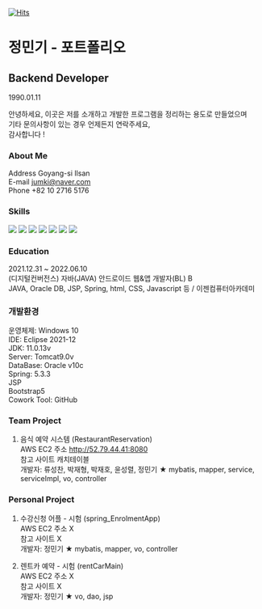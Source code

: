 [![Hits](https://hits.seeyoufarm.com/api/count/incr/badge.svg?url=https%3A%2F%2Fgithub.com%2Fmingkking%2Fmingkking&count_bg=%2379C83D&title_bg=%23555555&icon=&icon_color=%23E7E7E7&title=hits&edge_flat=false)](https://hits.seeyoufarm.com)

# 정민기 - 포트폴리오
## Backend Developer
1990.01.11

안녕하세요, 이곳은 저를 소개하고 개발한 프로그램을 정리하는 용도로 만들었으며 <br>
기타 문의사항이 있는 경우 언제든지 연락주세요, <br>
감사합니다 !

### About Me

Address Goyang-si Ilsan <br>
E-mail jumki@naver.com <br>
Phone +82 10 2716 5176 <br>

### Skills

<img src="https://img.shields.io/badge/Java-3766AB?style=flat-square&logo=Python&logoColor=white"/></a>
<img src="https://img.shields.io/badge/Oracle-3766AB?style=flat-square&logo=Python&logoColor=white"/></a>
<img src="https://img.shields.io/badge/HTML-3766AB?style=flat-square&logo=Python&logoColor=white"/></a>
<img src="https://img.shields.io/badge/CSS-3766AB?style=flat-square&logo=Python&logoColor=white"/></a>
<img src="https://img.shields.io/badge/JavaScript-3766AB?style=flat-square&logo=Python&logoColor=white"/></a>
<img src="https://img.shields.io/badge/JSP-3766AB?style=flat-square&logo=Python&logoColor=white"/></a>
<img src="https://img.shields.io/badge/Spring-3766AB?style=flat-square&logo=Python&logoColor=white"/></a>

### Education
2021.12.31 ~ 2022.06.10 <br>
(디지털컨버전스) 자바(JAVA) 안드로이드 웹&앱 개발자(BL) B <br>
JAVA, Oracle DB, JSP, Spring, html, CSS, Javascript 등 / 이젠컴퓨터아카데미

### 개발환경

운영체제: Windows 10 <br>
IDE: Eclipse 2021-12 <br>
JDK: 11.0.13v <br>
Server: Tomcat9.0v <br>
DataBase: Oracle v10c <br>
Spring: 5.3.3 <br>
JSP <br>
Bootstrap5 <br>
Cowork Tool: GitHub

### Team Project

1. 음식 예약 시스템 (RestaurantReservation) <br>
AWS EC2 주소 http://52.79.44.41:8080 <br>
참고 사이트 캐치테이블 <br>
개발자: 류성찬, 박재형, 박재호, 윤성렬, 정민기
★ mybatis, mapper, service, serviceImpl, vo, controller

### Personal Project

1. 수강신청 어플 - 시험 (spring_EnrolmentApp) <br>
AWS EC2 주소 X <br>
참고 사이트 X <br>
개발자: 정민기
★ mybatis, mapper, vo, controller

2. 렌트카 예약 - 시험 (rentCarMain) <br>
AWS EC2 주소 X <br>
참고 사이트 X <br>
개발자: 정민기
★ vo, dao, jsp

<!--
**mingkking/mingkking** is a ✨ _special_ ✨ repository because its `README.md` (this file) appears on your GitHub profile.

Here are some ideas to get you started:

- 🔭 I’m currently working on ...
- 🌱 I’m currently learning ...
- 👯 I’m looking to collaborate on ...
- 🤔 I’m looking for help with ...
- 💬 Ask me about ...
- 📫 How to reach me: ...
- 😄 Pronouns: ...
- ⚡ Fun fact: ...
-->
